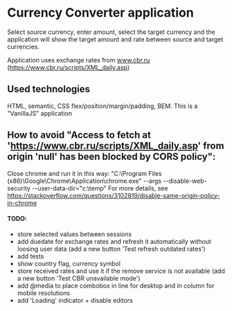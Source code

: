 # Currency Converter application
Select source currency, enter amount, select the target currency and the application will show the target amount and rate between source and target currencies.

Application uses exchange rates from www.cbr.ru (https://www.cbr.ru/scripts/XML_daily.asp)

## Used technologies
HTML, semantic, CSS flex/position/margin/padding, BEM.
This is a "VanillaJS" application

## How to avoid "Access to fetch at 'https://www.cbr.ru/scripts/XML_daily.asp' from origin 'null' has been blocked by CORS policy":

Close chrome and run it in this way: "C:\Program Files (x86)\Google\Chrome\Application\chrome.exe" --args --disable-web-security --user-data-dir="c:\temp"
For more details, see https://stackoverflow.com/questions/3102819/disable-same-origin-policy-in-chrome

#### TODO:
- store selected values between sessions
- add duedate for exchange rates and refresh it automatically without loosing user data (add a new button 'Test refresh outdated rates')
- add tests
- show country flag, currency symbol
- store received rates and use it if the remove service is not available (add a new button 'Test CBR unavailable mode')
- add @media to place combobox in line for desktop and in column for mobile resolutions
- add 'Loading' indicator + disable editors
